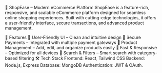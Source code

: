 🛒 ShopEase – Modern eCommerce Platform
ShopEase is a feature-rich, responsive, and scalable eCommerce platform designed for seamless online shopping experiences. Built with cutting-edge technologies, it offers a user-friendly interface, secure transactions, and advanced product management.

🚀 Features
🔹 User-Friendly UI – Clean and intuitive design
🔹 Secure Payments – Integrated with multiple payment gateways
🔹 Product Management – Add, edit, and organize products easily
🔹 Fast & Responsive – Optimized for all devices
🔹 Search & Filters – Smart search with category-based filtering
🛠️ Tech Stack
Frontend: React, Tailwind CSS
Backend: Node.js, Express
Database: MongoDB
Authentication: JWT & OAuth.

